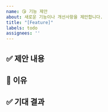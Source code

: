 ```yaml
---
name: 😘 기능 제안
about: 새로운 기능이나 개선사항을 제안합니다.
title: "[Feature]"
labels: todo
assignees: ''
---
```



## ✅ 제안 내용 
<!-- 어떤 기능을 제안하는지 자세히 설명해주세요 -->

## 🤔 이유 
<!-- 이 기능이 왜 필요한지, 어떤 문제를 해결하는지 설명해주세요 -->

## ✅ 기대 결과
<!-- 어떤 결과를 기대하는지 설명해주세요 -->